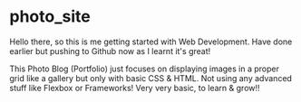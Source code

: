 # photo_site
Hello there, so this is me getting started with Web Development.
Have done earlier but pushing to Github now as I learnt it's great!

This Photo Blog (Portfolio) just focuses on displaying images in a proper grid like a gallery but only with basic CSS & HTML.
Not using any advanced stuff like Flexbox or Frameworks!
Very very basic, to learn & grow!! 
